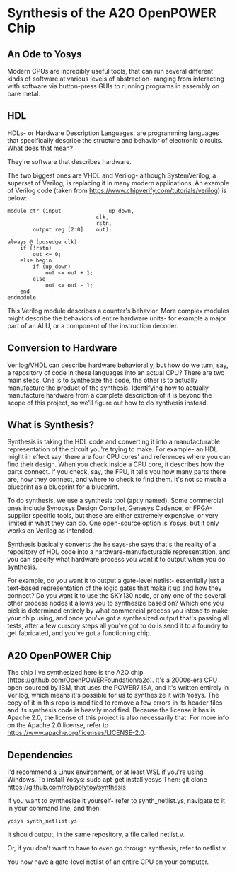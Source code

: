 # Synthesis of the A2O OpenPOWER Chip
## An Ode to Yosys

Modern CPUs are incredibly useful tools, that can run several different kinds of software at various levels of abstraction- ranging from interacting with software via button-press GUIs to running programs in assembly on bare metal. 

## HDL
HDLs- or Hardware Description Languages, are programming languages that specifically describe the structure and behavior of electronic circuits. What does that mean?

They're software that describes hardware.

The two biggest ones are VHDL and Verilog- although SystemVerilog, a superset of Verilog, is replacing it in many modern applications. An example of Verilog code (taken from https://www.chipverify.com/tutorials/verilog) is below:


    module ctr (input  				up_down,
								clk,
								rstn,
            output reg [2:0] 	out);

	always @ (posedge clk)
		if (!rstn)
			out <= 0;
		else begin
			if (up_down)
				out <= out + 1;
			else
				out <= out - 1;
		end
    endmodule

This Verilog module describes a counter's behavior. More complex modules might describe the behaviors of entire hardware units- for example a major part of an ALU, or a component of the instruction decoder. 

## Conversion to Hardware
Verilog/VHDL can describe hardware behaviorally, but how do we turn, say, a repository of code in these languages into an actual CPU?
There are two main steps. One is to synthesize the code, the other is to actually manufacture the product of the synthesis.
Identifying how to actually manufacture hardware from a complete description of it is beyond the scope of this project, so we'll figure out how to do synthesis instead.

## What is Synthesis?
Synthesis is taking the HDL code and converting it into a manufacturable representation of the circuit you're trying to make.
For example- an HDL might in effect say 'there are four CPU cores' and references where you can find their design. When you check inside a CPU core, it describes how the parts connect. If you check, say, the FPU, it tells you how many parts there are, how they connect, and where to check to find them. It's not so much a blueprint as a blueprint for a blueprint. 

To do synthesis, we use a synthesis tool (aptly named). Some commercial ones include Synopsys Design Compiler, Genesys Cadence, or FPGA-supplier specific tools, but these are either extremely expensive, or very limited in what they can do. One open-source option is Yosys, but it only works on Verilog as intended.

Synthesis basically converts the he says-she says that's the reality of a repository of HDL code into a hardware-manufacturable representation, and you can specify what hardware process you want it to output when you do synthesis. 

For example, do you want it to output a gate-level netlist- essentially just a text-based representation of the logic gates that make it up and how they connect? Do you want it to use the SKY130 node, or any one of the several other process nodes it allows you to synthesize based on? Which one you pick is determined entirely by what commercial process you intend to make your chip using, and once you've got a synthesized output that's passing all tests, after a few cursory steps all you've got to do is send it to a foundry to get fabricated, and you've got a functioning chip.

## A2O OpenPOWER Chip
The chip I've synthesized here is the A2O chip (https://github.com/OpenPOWERFoundation/a2o).  It's a 2000s-era CPU open-sourced by IBM, that uses the POWER7 ISA, and it's written entirely in Verilog, which means it's possible for us to synthesize it with Yosys. The copy of it in this repo is modified to remove a few errors in its header files and its synthesis code is heavily modified. Because the license it has is Apache 2.0, the license of this project is also necessarily that. For more info on the Apache 2.0 license, refer to https://www.apache.org/licenses/LICENSE-2.0.

## Dependencies
I'd recommend a Linux environment, or at least WSL if you're using Windows.
To install Yosys:
	sudo apt-get install yosys
Then:
	git clone https://github.com/rolypolytoy/synthesis

If you want to synthesize it yourself- refer to synth_netlist.ys, navigate to it in your command line, and then:

	yosys synth_netlist.ys

It should output, in the same repository, a file called netlist.v.


Or, if you don't want to have to even go through synthesis, refer to netlist.v.

You now have a gate-level netlist of an entire CPU on your computer. 
